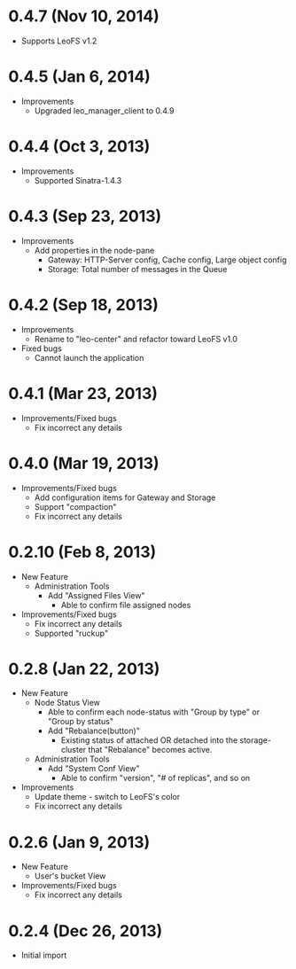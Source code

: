 

0.4.7 (Nov 10, 2014)
====================

* Supports LeoFS v1.2


0.4.5 (Jan 6, 2014)
=====================
* Improvements
    * Upgraded leo_manager_client to 0.4.9


0.4.4 (Oct 3, 2013)
=====================
* Improvements
    * Supported Sinatra-1.4.3


0.4.3 (Sep 23, 2013)
=====================

* Improvements
    * Add properties in the node-pane
        * Gateway: HTTP-Server config, Cache config, Large object config
        * Storage: Total number of messages in the Queue


0.4.2 (Sep 18, 2013)
=====================

* Improvements
    * Rename to "leo-center" and refactor toward LeoFS v1.0
* Fixed bugs
    * Cannot launch the application


 0.4.1 (Mar 23, 2013)
======================

* Improvements/Fixed bugs
    * Fix incorrect any details


 0.4.0 (Mar 19, 2013)
======================

* Improvements/Fixed bugs
    * Add configuration items for Gateway and Storage
    * Support "compaction"
    * Fix incorrect any details


 0.2.10 (Feb 8, 2013)
======================

* New Feature
    * Administration Tools
        * Add "Assigned Files View"
            * Able to confirm file assigned nodes
* Improvements/Fixed bugs
    * Fix incorrect any details
    * Supported "ruckup"


 0.2.8 (Jan 22, 2013)
======================

* New Feature
    * Node Status View
        * Able to confirm each node-status with "Group by type" or "Group by status"
        * Add "Rebalance(button)"
            *  Existing status of attached OR detached into the storage-cluster that "Rebalance" becomes active.
    * Administration Tools
        * Add "System Conf View"
            * Able to confirm "version", "# of replicas", and so on
* Improvements
    * Update theme - switch to LeoFS's color
    * Fix incorrect any details

 0.2.6 (Jan 9, 2013)
=====================

* New Feature
    * User's bucket View
* Improvements/Fixed bugs
    * Fix incorrect any details

 0.2.4 (Dec 26, 2013)
======================

* Initial import

